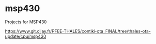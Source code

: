 # msp430
Projects for MSP430

https://www.git.cijay.fr/PFEE-THALES/contiki-ota_FINAL/tree/thales-ota-update/cpu/msp430
